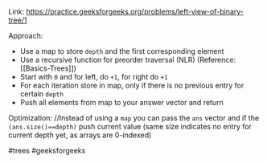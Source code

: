 Link: https://practice.geeksforgeeks.org/problems/left-view-of-binary-tree/1

Approach:
- Use a map to store `depth` and the first corresponding element 
- Use a recursive function for preorder traversal (NLR) (Reference: [[Basics-Trees]])
- Start with `0` and for left, do `+1`, for right do `+1`
- For each iteration store in map, only if there is no previous entry for certain `depth`
- Push all elements from map to your answer vector and return

Optimization:
//Instead of using a `map` you can pass the `ans` vector and if the `(ans.size()==depth)` push current value (same size indicates no entry for current depth yet, as arrays are 0-indexed)


#trees #geeksforgeeks 